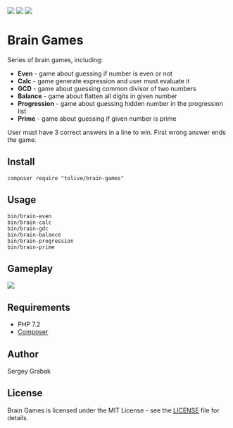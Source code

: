 [![](https://api.codeclimate.com/v1/badges/41d437a67a7d7a8315d5/maintainability)](https://codeclimate.com/github/ToLive/project-lvl1-s300/maintainability)
[![](https://api.codeclimate.com/v1/badges/41d437a67a7d7a8315d5/test_coverage)](https://codeclimate.com/github/ToLive/project-lvl1-s300/test_coverage)
[![](https://travis-ci.org/ToLive/project-lvl1-s300.svg?branch=master)](https://travis-ci.org/ToLive/project-lvl1-s300)

# Brain Games

Series of brain games, including:
- **Even** - game about guessing if number is even or not
- **Calc** - game generate expression and user must evaluate it
- **GCD** - game about guessing common divisor of two numbers
- **Balance** - game about flatten all digits in given number
- **Progression** - game about guessing hidden number in the progression list
- **Prime** - game about guessing if given number is prime

User must have 3 correct answers in a line to win. First wrong answer ends the game.

## Install

```composer require "tolive/brain-games"```

## Usage
``` 
bin/brain-even
bin/brain-calc
bin/brain-gdc
bin/brain-balance
bin/brain-progression
bin/brain-prime
```

## Gameplay

![](https://raw.githubusercontent.com/ToLive/project-lvl1-s300/master/gameplay.gif)

## Requirements
- PHP 7.2
- [Composer](https://getcomposer.org/)

## Author
Sergey Grabak

## License
Brain Games is licensed under the MIT License - see the [LICENSE](https://github.com/ToLive/project-lvl1-s300/blob/master/LICENSE) file for details.